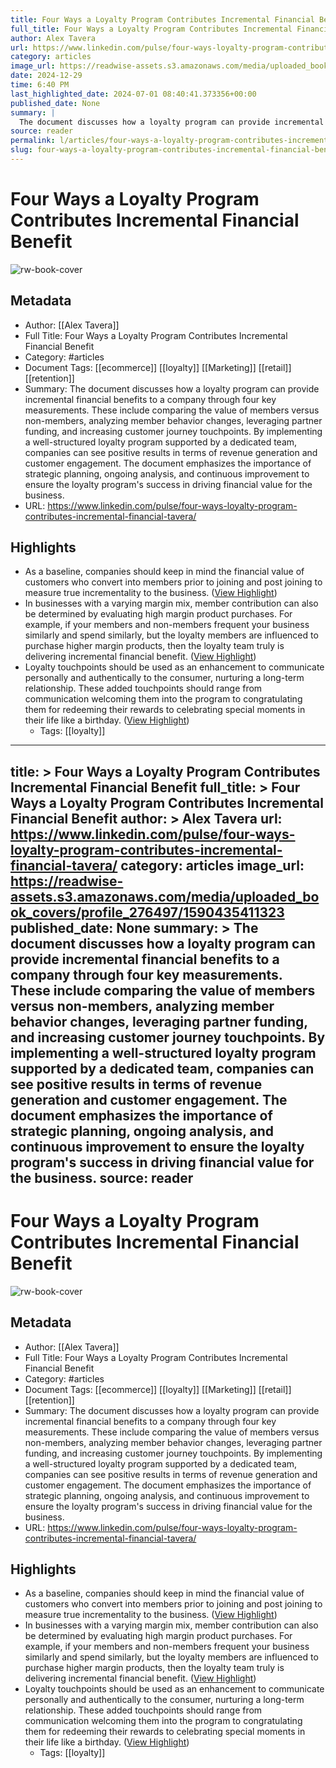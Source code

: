 ```yaml
---
title: Four Ways a Loyalty Program Contributes Incremental Financial Benefit
full_title: Four Ways a Loyalty Program Contributes Incremental Financial Benefit
author: Alex Tavera
url: https://www.linkedin.com/pulse/four-ways-loyalty-program-contributes-incremental-financial-tavera/
category: articles
image_url: https://readwise-assets.s3.amazonaws.com/media/uploaded_book_covers/profile_276497/1590435411323
date: 2024-12-29
time: 6:40 PM
last_highlighted_date: 2024-07-01 08:40:41.373356+00:00
published_date: None
summary: |
  The document discusses how a loyalty program can provide incremental financial benefits to a company through four key measurements. These include comparing the value of members versus non-members, analyzing member behavior changes, leveraging partner funding, and increasing customer journey touchpoints. By implementing a well-structured loyalty program supported by a dedicated team, companies can see positive results in terms of revenue generation and customer engagement. The document emphasizes the importance of strategic planning, ongoing analysis, and continuous improvement to ensure the loyalty program's success in driving financial value for the business.
source: reader
permalink: l/articles/four-ways-a-loyalty-program-contributes-incremental-financial-benefit
slug: four-ways-a-loyalty-program-contributes-incremental-financial-benefit
---
```

# Four Ways a Loyalty Program Contributes Incremental Financial Benefit

![rw-book-cover](https://readwise-assets.s3.amazonaws.com/media/uploaded_book_covers/profile_276497/1590435411323)

## Metadata
- Author: [[Alex Tavera]]
- Full Title: Four Ways a Loyalty Program Contributes Incremental Financial Benefit
- Category: #articles
- Document Tags: [[ecommerce]] [[loyalty]] [[Marketing]] [[retail]] [[retention]] 
- Summary: The document discusses how a loyalty program can provide incremental financial benefits to a company through four key measurements. These include comparing the value of members versus non-members, analyzing member behavior changes, leveraging partner funding, and increasing customer journey touchpoints. By implementing a well-structured loyalty program supported by a dedicated team, companies can see positive results in terms of revenue generation and customer engagement. The document emphasizes the importance of strategic planning, ongoing analysis, and continuous improvement to ensure the loyalty program's success in driving financial value for the business.
- URL: https://www.linkedin.com/pulse/four-ways-loyalty-program-contributes-incremental-financial-tavera/

## Highlights
- As a baseline, companies should keep in mind the financial value of customers who convert into members prior to joining and post joining to measure true incrementality to the business. ([View Highlight](https://read.readwise.io/read/01j1ppwj9nfa0wy0dcr269dsyy))
- In businesses with a varying margin mix, member contribution can also be determined by evaluating high margin product purchases. For example, if your members and non-members frequent your business similarly and spend similarly, but the loyalty members are influenced to purchase higher margin products, then the loyalty team truly is delivering incremental financial benefit. ([View Highlight](https://read.readwise.io/read/01j1ppwknntvpefyhaa1xy74pz))
- Loyalty touchpoints should be used as an enhancement to communicate personally and authentically to the consumer, nurturing a long-term relationship. These added touchpoints should range from communication welcoming them into the program to congratulating them for redeeming their rewards to celebrating special moments in their life like a birthday. ([View Highlight](https://read.readwise.io/read/01j1pq83vvhfxxw5yaw24acpsg))
    - Tags: [[loyalty]] 


---
title: >
  Four Ways a Loyalty Program Contributes Incremental Financial Benefit
full_title: >
  Four Ways a Loyalty Program Contributes Incremental Financial Benefit
author: >
  Alex Tavera
url: https://www.linkedin.com/pulse/four-ways-loyalty-program-contributes-incremental-financial-tavera/
category: articles
image_url: https://readwise-assets.s3.amazonaws.com/media/uploaded_book_covers/profile_276497/1590435411323
published_date: None
summary: >
  The document discusses how a loyalty program can provide incremental financial benefits to a company through four key measurements. These include comparing the value of members versus non-members, analyzing member behavior changes, leveraging partner funding, and increasing customer journey touchpoints. By implementing a well-structured loyalty program supported by a dedicated team, companies can see positive results in terms of revenue generation and customer engagement. The document emphasizes the importance of strategic planning, ongoing analysis, and continuous improvement to ensure the loyalty program's success in driving financial value for the business.
source: reader
---
# Four Ways a Loyalty Program Contributes Incremental Financial Benefit

![rw-book-cover](https://readwise-assets.s3.amazonaws.com/media/uploaded_book_covers/profile_276497/1590435411323)

## Metadata
- Author: [[Alex Tavera]]
- Full Title: Four Ways a Loyalty Program Contributes Incremental Financial Benefit
- Category: #articles
- Document Tags: [[ecommerce]] [[loyalty]] [[Marketing]] [[retail]] [[retention]] 
- Summary: The document discusses how a loyalty program can provide incremental financial benefits to a company through four key measurements. These include comparing the value of members versus non-members, analyzing member behavior changes, leveraging partner funding, and increasing customer journey touchpoints. By implementing a well-structured loyalty program supported by a dedicated team, companies can see positive results in terms of revenue generation and customer engagement. The document emphasizes the importance of strategic planning, ongoing analysis, and continuous improvement to ensure the loyalty program's success in driving financial value for the business.
- URL: https://www.linkedin.com/pulse/four-ways-loyalty-program-contributes-incremental-financial-tavera/

## Highlights
- As a baseline, companies should keep in mind the financial value of customers who convert into members prior to joining and post joining to measure true incrementality to the business. ([View Highlight](https://read.readwise.io/read/01j1ppwj9nfa0wy0dcr269dsyy))
- In businesses with a varying margin mix, member contribution can also be determined by evaluating high margin product purchases. For example, if your members and non-members frequent your business similarly and spend similarly, but the loyalty members are influenced to purchase higher margin products, then the loyalty team truly is delivering incremental financial benefit. ([View Highlight](https://read.readwise.io/read/01j1ppwknntvpefyhaa1xy74pz))
- Loyalty touchpoints should be used as an enhancement to communicate personally and authentically to the consumer, nurturing a long-term relationship. These added touchpoints should range from communication welcoming them into the program to congratulating them for redeeming their rewards to celebrating special moments in their life like a birthday. ([View Highlight](https://read.readwise.io/read/01j1pq83vvhfxxw5yaw24acpsg))
    - Tags: [[loyalty]] 


